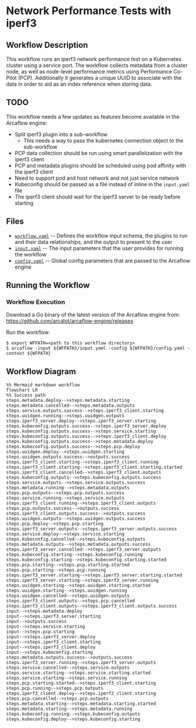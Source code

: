 # Network Performance Tests with iperf3

## Workflow Description

This workflow runs an iperf3 network performance test on a Kubernetes cluster using a service port. The workflow collects metadata from a cluster node, as well as node-level performance metrics using Performance Co-Pilot (PCP). Additionally it generates a unique UUID to associate with the data in order to aid as an index reference when storing data.

## TODO

This workflow needs a few updates as features become available in the Arcaflow engine:

- Split iperf3 plugin into a sub-workflow
  - This needs a way to pass the kubernetes connection object to the sub-workflow
- PCP data collection should be run using smart parallelization with the iperf3 client
- PCP and metadata plugins should be scheduled using pod affinity with the iperf3 client
- Need to support pod and host network and not just service network
- Kubeconfig should be passed as a file instead of inline in the `input.yaml` file
- The iperf3 client should wait for the iperf3 server to be ready before starting

## Files

- [`workflow.yaml`](workflow.yaml) -- Defines the workflow input schema, the plugins to run
  and their data relationships, and the output to present to the user
- [`input.yaml`](input.yaml) -- The input parameters that the user provides for running
  the workflow
- [`config.yaml`](config.yaml) -- Global config parameters that are passed to the Arcaflow
  engine
                     
## Running the Workflow

### Workflow Execution

Download a Go binary of the latest version of the Arcaflow engine from: https://github.com/arcalot/arcaflow-engine/releases
 
Run the workflow:
```
$ export WFPATH=<path to this workflow directory>
$ arcaflow -input ${WFPATH}/input.yaml -config ${WFPATH}/config.yaml -context ${WFPATH}
```

## Workflow Diagram
```mermaid
%% Mermaid markdown workflow
flowchart LR
%% Success path
steps.metadata.deploy-->steps.metadata.starting
steps.metadata.cancelled-->steps.metadata.outputs
steps.service.outputs.success-->steps.iperf3_client.starting
steps.uuidgen.running-->steps.uuidgen.outputs
steps.iperf3_server.deploy-->steps.iperf3_server.starting
steps.kubeconfig.outputs.success-->steps.iperf3_server.deploy
steps.kubeconfig.outputs.success-->steps.service.starting
steps.kubeconfig.outputs.success-->steps.iperf3_client.deploy
steps.kubeconfig.outputs.success-->steps.metadata.deploy
steps.kubeconfig.outputs.success-->steps.pcp.deploy
steps.uuidgen.deploy-->steps.uuidgen.starting
steps.uuidgen.outputs.success-->outputs.success
steps.iperf3_client.starting-->steps.iperf3_client.running
steps.iperf3_client.starting-->steps.iperf3_client.starting.started
steps.iperf3_client.cancelled-->steps.iperf3_client.outputs
steps.kubeconfig.outputs-->steps.kubeconfig.outputs.success
steps.service.outputs-->steps.service.outputs.success
steps.metadata.running-->steps.metadata.outputs
steps.pcp.outputs-->steps.pcp.outputs.success
steps.service.running-->steps.service.outputs
steps.iperf3_client.running-->steps.iperf3_client.outputs
steps.pcp.outputs.success-->outputs.success
steps.iperf3_client.outputs.success-->outputs.success
steps.uuidgen.outputs-->steps.uuidgen.outputs.success
steps.pcp.deploy-->steps.pcp.starting
steps.iperf3_server.outputs-->steps.iperf3_server.outputs.success
steps.service.deploy-->steps.service.starting
steps.kubeconfig.cancelled-->steps.kubeconfig.outputs
steps.metadata.outputs-->steps.metadata.outputs.success
steps.iperf3_server.cancelled-->steps.iperf3_server.outputs
steps.kubeconfig.starting-->steps.kubeconfig.running
steps.kubeconfig.starting-->steps.kubeconfig.starting.started
steps.pcp.starting-->steps.pcp.starting.started
steps.pcp.starting-->steps.pcp.running
steps.iperf3_server.starting-->steps.iperf3_server.starting.started
steps.iperf3_server.starting-->steps.iperf3_server.running
steps.uuidgen.starting-->steps.uuidgen.starting.started
steps.uuidgen.starting-->steps.uuidgen.running
steps.uuidgen.cancelled-->steps.uuidgen.outputs
steps.iperf3_client.outputs-->steps.pcp.cancelled
steps.iperf3_client.outputs-->steps.iperf3_client.outputs.success
input-->steps.metadata.deploy
input-->steps.iperf3_server.starting
input-->outputs.success
input-->steps.service.starting
input-->steps.pcp.starting
input-->steps.iperf3_server.deploy
input-->steps.iperf3_client.starting
input-->steps.iperf3_client.deploy
input-->steps.kubeconfig.starting
steps.metadata.outputs.success-->outputs.success
steps.iperf3_server.running-->steps.iperf3_server.outputs
steps.service.cancelled-->steps.service.outputs
steps.service.starting-->steps.service.starting.started
steps.service.starting-->steps.service.running
steps.pcp.starting.started-->steps.iperf3_client.starting
steps.pcp.running-->steps.pcp.outputs
steps.iperf3_client.deploy-->steps.iperf3_client.starting
steps.pcp.cancelled-->steps.pcp.outputs
steps.metadata.starting-->steps.metadata.starting.started
steps.metadata.starting-->steps.metadata.running
steps.kubeconfig.running-->steps.kubeconfig.outputs
steps.kubeconfig.deploy-->steps.kubeconfig.starting
```
